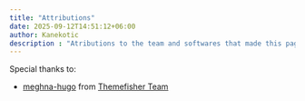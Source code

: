 ```yaml
---
title: "Attributions"
date: 2025-09-12T14:51:12+06:00
author: Kanekotic
description : "Atributions to the team and softwares that made this page possible"
---
```

Special thanks to:

- [meghna-hugo](https://github.com/themefisher/meghna-hugo) from [Themefisher Team](http://www.themefisher.com)
